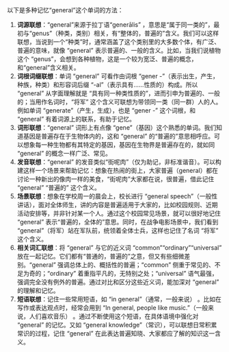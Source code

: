 以下是多种记忆“general”这个单词的方法：
1. **词源联想**：“general”来源于拉丁语“generālis” ，意思是“属于同一类的”，最初与“genus”（种类，类别）相关，有“整体的，普遍的”含义。我们可以这样联想，当说到一个“种类”时，通常涵盖了这个类别里的大多数个体，有广泛、普遍的意味，就像 “general” 表示普遍的、一般的含义。比如，当我们说植物这个 “genus”，会想到各种植物，这是一个较为宽泛、普遍的概念，和“general”含义相关。
2. **词根词缀联想**：单词 “general” 可看作由词根 “gener -”（表示出生，产生，种族，种类）和形容词后缀 “-al”（表示具有……性质的）构成。所以 “general” 从字面理解就是 “具有同一种类性质的”，进而引申为普遍的、一般的；当用作名词时，“将军” 这个含义可联想为带领同一类（同一群）人的人。例如单词 “generate”（产生，生成），也是 “gener -” 这个词根，和 “general” 有着词源上的联系，有助于记忆。
3. **词形联想**：“general” 词形上有点像 “gene”（基因）这个熟悉的单词。我们知道基因是普遍存在于生物体内的，这和 “general” 的“普遍的”意思相呼应。可以想象每一种生物都有其特定的基因，基因在生物界是普遍存在的，就如同 “general” 的概念一样广泛、常见。
4. **发音联想**：“general” 的发音类似“街呢肉”（仅为助记，非标准谐音）。可以构建这样一个场景来帮助记忆：想象在热闹的街上，大家普遍（general）都在讨论一种新出的像肉一样的美食，“街呢肉”大家都在说，很普遍，借此记住 “general” “普遍的” 这个含义。
5. **场景联想**：想象在学校周一的晨会上，校长进行 “general speech”（一般性讲话），面对全体师生，讲的内容是普遍适用于大家的，比如校园规则、近期活动安排等，并非针对某一个人。通过这个校园常见场景，就可以很好地记住 “general” 表示“普遍的，全体的”意思。同时，在战争电影场景中，我们看到 “general”（将军）站在军队前，统领着全体士兵，这样也记住了名词 “将军” 这个含义。
6. **相关词汇联想**：将 “general” 与它的近义词 “common”“ordinary”“universal” 放在一起记忆。它们都有“普通的，普遍的”之意，但又有些细微差别。“general” 强调总体上的、概括性的普遍；“common” 侧重于常见的、不足为奇的；“ordinary” 着重指平凡的，无特别之处；“universal” 语气最强，强调完全没有例外的普遍。通过对比和区分这些近义词，能加深对 “general” 的理解和记忆。
7. **短语联想**：记住一些常用短语，如 “in general”（通常，一般来说） 。比如在写作或表达观点时，经常会用到 “In general, people like music.”（一般来说，人们喜欢音乐） 。通过不断使用这个短语，在具体语境中强化对 “general” 的记忆。又如 “general knowledge”（常识），可以联想日常积累常识的过程，记住 “general” 在此表达普遍知晓、大家都应了解的知识这一含义。 